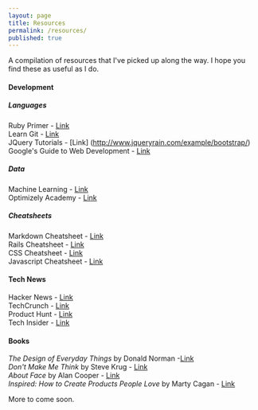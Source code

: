 ```yaml
---
layout: page
title: Resources
permalink: /resources/
published: true
---
```





A compilation of resources that I've picked up along the way. I hope you find these as useful as I do.

#### Development
##### Languages
Ruby Primer - [Link](https://www.railstutorial.org/book/frontmatter)<br>
Learn Git - [Link](https://www.atlassian.com/git/tutorials/)<br>
JQuery Tutorials - [Link] (http://www.jqueryrain.com/example/bootstrap/)<br>
Google's Guide to Web Development - [Link](https://www.google.com/about/careers/students/guide-to-technical-development.html)<br>
##### Data
Machine Learning - [Link](http://www.r2d3.us/visual-intro-to-machine-learning-part-1/)<br>
Optimizely Academy - [Link](https://learn.optimizely.com/hc/en-us)<br>
##### Cheatsheets
Markdown Cheatsheet - [Link](https://github.com/adam-p/markdown-here/wiki/Markdown-Cheatsheet#headers)<br>
Rails Cheatsheet - [Link](https://github.com/PragTob/rails-beginner-cheatsheet)<br>
CSS Cheatsheet - [Link](http://www.smashingmagazine.com/wp-content/uploads/images/css3-cheat-sheet/css3-cheat-sheet.pdf)<br>
Javascript Cheatsheet - [Link](http://snook.ca/files/prototype_1.5.0_snookca.pdf)<br>

#### Tech News

Hacker News - [Link](https://news.ycombinator.com)<br>
TechCrunch - [Link](http://http://techcrunch.com/)<br>
Product Hunt - [Link](http://www.producthunt.com/)<br>
Tech Insider - [Link](http://www.techinsider.io/)

#### Books

*The Design of Everyday Things* by Donald Norman -[Link](http://amzn.com/1452654123)<br>
*Don't Make Me Think* by Steve Krug - [Link](http://amzn.com/0321965515)<br>
*About Face* by Alan Cooper - [Link](http://amzn.com/1118766571)<br>
*Inspired: How to Create Products People Love* by Marty Cagan - [Link](http://amzn.com/0981690408)<br>

More to come soon.
